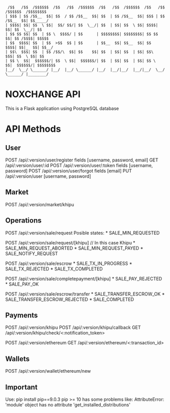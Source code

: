 ```text
 /$$   /$$  /$$$$$$  /$$   /$$  /$$$$$$  /$$   /$$  /$$$$$$  /$$   /$$  /$$$$$$  /$$$$$$$$
| $$$ | $$ /$$__  $$| $$  / $$ /$$__  $$| $$  | $$ /$$__  $$| $$$ | $$ /$$__  $$| $$_____/
| $$$$| $$| $$  \ $$|  $$/ $$/| $$  \__/| $$  | $$| $$  \ $$| $$$$| $$| $$  \__/| $$
| $$ $$ $$| $$  | $$ \  $$$$/ | $$      | $$$$$$$$| $$$$$$$$| $$ $$ $$| $$ /$$$$| $$$$$
| $$  $$$$| $$  | $$  >$$  $$ | $$      | $$__  $$| $$__  $$| $$  $$$$| $$|_  $$| $$__/
| $$\  $$$| $$  | $$ /$$/\  $$| $$    $$| $$  | $$| $$  | $$| $$\  $$$| $$  \ $$| $$
| $$ \  $$|  $$$$$$/| $$  \ $$|  $$$$$$/| $$  | $$| $$  | $$| $$ \  $$|  $$$$$$/| $$$$$$$$
|__/  \__/ \______/ |__/  |__/ \______/ |__/  |__/|__/  |__/|__/  \__/ \______/ |________/
```

# NOXCHANGE API

This is a Flask application using PostgreSQL database

# API Methods

## User 

POST /api/:version/user/register fields [username, password, email]
GET  /api/:version/user/:id
POST /api/:version/user/:token fields [username, password]
POST /api/:version/user/forgot fields [email]
PUT  /api/:version/user [username, password]

## Market
POST /api/:version/market/khipu

## Operations 
POST /api/:version/sale/request
Posible states:
    * SALE_MIN_REQUESTED

POST /api/:version/sale/request/[khipu]   // In this case Khipu
    * SALE_MIN_REQUEST_ABORTED
    * SALE_MIN_REQUEST_PAYED
    * SALE_NOTIFY_REQUEST

POST /api/:version/sale/escrow
    * SALE_TX_IN_PROGRESS
    * SALE_TX_REJECTED
    * SALE_TX_COMPLETED

POST /api/:version/sale/completepayment/[khipu]
    * SALE_PAY_REJECTED
    * SALE_PAY_OK

POST /api/:version/sale/escrow/transfer
    * SALE_TRANSFER_ESCROW_OK
    * SALE_TRANSFER_ESCROW_REJECTED
    * SALE_COMPLETED

## Payments

POST /api/:version/khipu
POST /api/:version/khipu/callback
GET /api/:version/khipu/check/<:notification_token>

POST /api/:version/ethereum
GET /api/:version/ethereum/<:transaction_id>

## Wallets

POST /api/:version/wallet/ethereum/new

## Important 

Use: pip install pip==9.0.3 
pip >= 10 has some problems like:
    AttributeError: 'module' object has no attribute 'get_installed_distributions'

